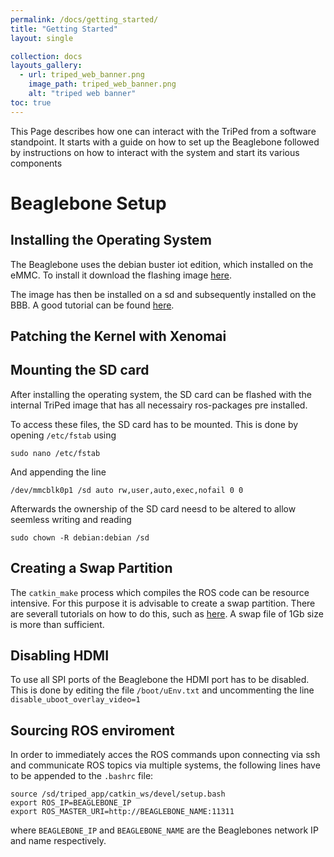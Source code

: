 ```yaml
---
permalink: /docs/getting_started/
title: "Getting Started"
layout: single

collection: docs
layouts_gallery:
  - url: triped_web_banner.png
    image_path: triped_web_banner.png
    alt: "triped web banner"
toc: true
---
```


This Page describes how one can interact with the TriPed from a software standpoint.
It starts with a guide on how to set up the Beaglebone followed by instructions on how to interact with the system and start its various components
# Beaglebone Setup

## Installing the Operating System
The Beaglebone uses the debian buster iot edition, which installed on the eMMC.
To install it download the flashing image [here](https://debian.beagleboard.org/images/bone-eMMC-flasher-debian-10.3-iot-armhf-2020-04-06-4gb.img.xz]).

The image has then be installed on a sd and subsequently installed on the BBB.
A good tutorial can be found [here](http://derekmolloy.ie/write-a-new-image-to-the-beaglebone-black/).


## Patching the Kernel with Xenomai

## Mounting the SD card
After installing the operating system, the SD card can be flashed with the internal TriPed image that has all necessairy ros-packages pre installed.

To access these files, the SD card has to be mounted. This is done by opening `/etc/fstab` using
```
sudo nano /etc/fstab
```

And appending the line
```
/dev/mmcblk0p1 /sd auto rw,user,auto,exec,nofail 0 0
```

Afterwards the ownership of the SD card neesd to be altered to allow seemless writing and reading
```
sudo chown -R debian:debian /sd
```

## Creating a Swap Partition
The `catkin_make` process which compiles the ROS code can be resource intensive.
For this purpose it is advisable to create a swap partition.
There are severall tutorials on how to do this, such as [here](https://paulbupejr.com/adding-swap-memory-to-the-beaglebone-black/).
A swap file of 1Gb size is more than sufficient.

## Disabling HDMI
To use all SPI ports of the Beaglebone the HDMI port has to be disabled.
This is done by editing the file `/boot/uEnv.txt` and uncommenting the line `disable_uboot_overlay_video=1`


## Sourcing ROS enviroment
In order to immediately acces the ROS commands upon connecting via ssh and communicate ROS topics via multiple systems, the following lines have to be appended to the `.bashrc` file:
```
source /sd/triped_app/catkin_ws/devel/setup.bash
export ROS_IP=BEAGLEBONE_IP
export ROS_MASTER_URI=http://BEAGLEBONE_NAME:11311
```
where `BEAGLEBONE_IP` and `BEAGLEBONE_NAME` are the Beaglebones network IP and name respectively.


